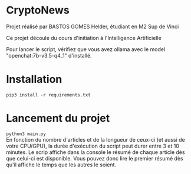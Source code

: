# CryptoNews

Projet réalisé par BASTOS GOMES Helder, étudiant en M2 Sup de Vinci

Ce projet découle du cours d'initiation à l'Intelligence Artificielle

Pour lancer le script, vérifiez que vous avez ollama avec le model "openchat:7b-v3.5-q4_1" d'installé.

# Installation
<code>pip3 install -r requirements.txt</code>

# Lancement du projet
<code>python3 main.py</code> </br>
En fonction du nombre d'articles et de la longueur de ceux-ci (et aussi de votre CPU/GPU), la durée d'exécution du script peut durer entre 3 et 10 minutes.
Le scrip affiche dans la console le résumé de chaque article dès que celui-ci est disponible. Vous pouvez donc lire le premier résumé dès qu'il affiche le temps que les autres le soient.
